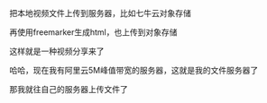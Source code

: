把本地视频文件上传到服务器，比如七牛云对象存储

再使用freemarker生成html，也上传到对象存储

这样就是一种视频分享来了

哈哈，现在我有阿里云5M峰值带宽的服务器，这就是我的文件服务器了

那我就往自己的服务器上传文件了